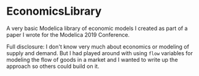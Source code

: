 # EconomicsLibrary

A very basic Modelica library of economic models I created as part of a paper
I wrote for the Modelica 2019 Conference.

Full disclosure: I don't know very much about economics or modeling of supply and demand.
But I had played around with using `flow` variables for modeling the flow of goods in 
a market and I wanted to write up the approach so others could build on it.
